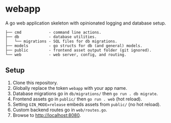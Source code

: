 # webapp

A go web application skeleton with opinionated logging and database setup.

```
├── cmd            - command line actions.
├── db             - database utilities.
│   └── migrations - SQL files for db migrations.
├── models         - go structs for db (and general) models.
├── public         - frontend asset output folder (git ignored).
└── web            - web server, config, and routing.
```

## Setup

1. Clone this repository.
1. Globally replace the token `webapp` with your app name.
1. Database migrations go in `db/migrations/` then `go run . db migrate`.
1. Frontend assets go in `public/` then `go run . web` (hot reload).
1. Setting `GIN_MODE=release` embeds assets from `public/` (no hot reload).
1. Custom backend routes go in `web/routes.go`.
1. Browse to [http://localhost:8080](http://localhost:8080).
